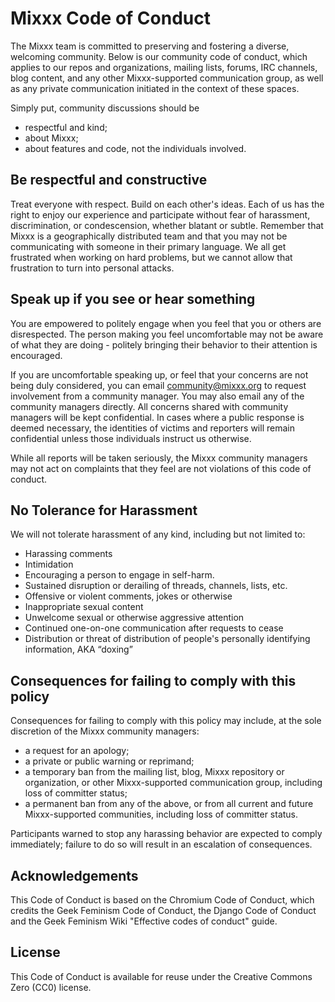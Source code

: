 # Mixxx Code of Conduct

The Mixxx team is committed to preserving and fostering a
diverse, welcoming community. Below is our community code of conduct, which
applies to our repos and organizations, mailing lists, forums, IRC channels,
blog content, and any
other Mixxx-supported communication group, as well as any private
communication initiated in the context of these spaces.

Simply put, community discussions should be

* respectful and kind;
* about Mixxx;
* about features and code, not the individuals involved.

## Be respectful and constructive

Treat everyone with respect. Build on each other's ideas. Each of us has the
right to enjoy our experience and participate without fear of harassment,
discrimination, or condescension, whether blatant or subtle. Remember that
Mixxx is a geographically distributed team and that you may not be
communicating with someone in their primary language. We all get frustrated
when working on hard problems, but we cannot allow that frustration to turn
into personal attacks.

## Speak up if you see or hear something

You are empowered to politely engage when you feel that you or others are
disrespected. The person making you feel uncomfortable may not be aware of what
they are doing - politely bringing their behavior to their attention is
encouraged.

If you are uncomfortable speaking up, or feel that your concerns are not being
duly considered, you can email <community@mixxx.org> to request involvement
from a community manager. You may also email any of the community managers
directly. All concerns shared with community managers will be kept
confidential. In cases where a public response is deemed necessary, the
identities of victims and reporters will remain confidential unless those
individuals instruct us otherwise.

While all reports will be taken seriously, the Mixxx community managers may
not act on complaints that they feel are not violations of this code of
conduct.

## No Tolerance for Harassment

We will not tolerate harassment of any kind, including but not limited to:

* Harassing comments
* Intimidation
* Encouraging a person to engage in self-harm.
* Sustained disruption or derailing of threads, channels, lists, etc.
* Offensive or violent comments, jokes or otherwise
* Inappropriate sexual content
* Unwelcome sexual or otherwise aggressive attention
* Continued one-on-one communication after requests to cease
* Distribution or threat of distribution of people's personally identifying
  information, AKA “doxing”

## Consequences for failing to comply with this policy

Consequences for failing to comply with this policy may include, at the sole
discretion of the Mixxx community managers:

* a request for an apology;
* a private or public warning or reprimand;
* a temporary ban from the mailing list, blog, Mixxx repository or
  organization, or other Mixxx-supported communication group, including
  loss of committer status;
* a permanent ban from any of the above, or from all current and future
  Mixxx-supported communities, including loss of
  committer status.

Participants warned to stop any harassing behavior are expected to comply
immediately; failure to do so will result in an escalation of consequences.

## Acknowledgements

This Code of Conduct is based on the Chromium Code of Conduct, which credits
the Geek Feminism Code of Conduct, the Django Code of Conduct and the Geek
Feminism Wiki "Effective codes of conduct" guide.

## License

This Code of Conduct is available for reuse under the Creative Commons Zero
(CC0) license.
